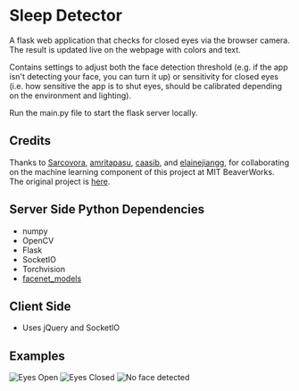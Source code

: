# Sleep Detector
A flask web application that checks for closed eyes via the browser camera. The result is updated live on the webpage with colors and text.

Contains settings to adjust both the face detection threshold (e.g. if the app isn't detecting your face, you can turn it up) or sensitivity for closed eyes (i.e. how sensitive the app is to shut eyes, should be calibrated depending on the environment and lighting).

Run the main.py file to start the flask server locally.

## Credits
Thanks to [Sarcovora](https://github.com/Sarcovora), [amritapasu](https://github.com/amritapasu), [caasib](https://github.com/caasib), and [elainejiangg](https://github.com/elainejiangg), for collaborating on the machine learning component of this project at MIT BeaverWorks. The original project is [here](https://github.com/Sarcovora/CogWorks-2022-Gausslien-Final-Capstone).

## Server Side Python Dependencies
- numpy
- OpenCV
- Flask
- SocketIO
- Torchvision
- [facenet_models](https://github.com/CogWorksBWSI/facenet_models)

## Client Side
- Uses jQuery and SocketIO

## Examples
![Eyes Open](https://user-images.githubusercontent.com/47835799/236577098-b164964a-6f23-45f7-96b8-45d90695db1e.png)
![Eyes Closed](https://user-images.githubusercontent.com/47835799/236577099-842ea20a-1763-4592-bdb2-6ebfafc72338.png)
![No face detected](https://user-images.githubusercontent.com/47835799/236577095-466a1702-f4a3-419b-8678-0cba02cb7171.png)

